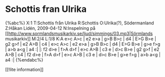 # Schottis fran Ulrika

{%abc%}
X:1
T:Schottis från Ulrika
R:Schottis
O:Ulrika(?), Södermanland
Z:Håkan Lidén, 2009-04-12
N:Inspelning på [[http://www.sormlandsmusikarkiv.se/ljud/simmings/03.mp3|Sörmlands musikarkiv]]
M:2/4
L:1/8
K:A
e>c A>c | e2 e>a | g>B B>c | d4 | E>G B>e | g2 g>f | e2 A>B | c4 |
e>c A>c | e2 e>a | g>B B>c | d4 | E>G B>e | g>e f>g | a>b a<g | a4 :|
|: f2 d>e | f>A d>f | e>c A>B | c3 e | d>c B>e | g2 g>f | e2 A>B | c4 |
f2 d>e | f>A d>f | e>c A>B | c3 e | d>c B>e | g>e f>g | a>b a<g | a4 :|
{%endabc%}

[[!lite information]]
